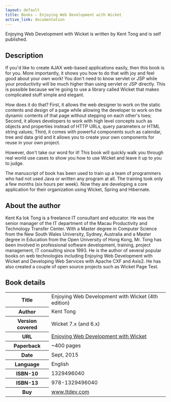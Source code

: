 ```yaml
---
layout: default
title: Books — Enjoying Web Development with Wicket
active_link: documentation
---
```


Enjoying Web Development with Wicket is written by Kent Tong and is self
published.

## Description ##

If you'd like to create AJAX web-based applications easily, then this book is
for you. More importantly, it shows you how to do that with joy and feel good
about your own work! You don't need to know servlet or JSP while your
productivity will be much higher than using servlet or JSP directly. This is
possible because we're going to use a library called Wicket that makes
complicated stuff simple and elegant.

How does it do that? First, it allows the web designer to work on the static
contents and design of a page while allowing the developer to work on the
dynamic contents of that page without stepping on each other's toes; Second,
it allows developers to work with high level concepts such as objects and
properties instead of HTTP URLs, query parameters or HTML string values;
Third, it comes with powerful components such as calendar, tree and data grid
and it allows you to create your own components for reuse in your own project.

However, don't take our word for it! This book will quickly walk you through
real world use cases to show you how to use Wicket and leave it up to you to
judge.

The manuscript of book has been used to train up a team of programmers who had not used Java or written any program at all. The training took only a few months (six hours per week). Now they are developing a core application for their organization using Wicket, Spring and Hibernate.

## About the author ##

Kent Ka Iok Tong is a freelance IT consultant and educator. He was the senior manager of the IT department of the Macau Productivity and Technology Transfer Center. With a Master degree in Computer Science from the New South Wales University, Sydney, Australia and a Master degree in Education from the Open University of Hong Kong, Mr. Tong has been involved in professional software development, training, project management, IT consulting since 1993. He is the author of several popular books on web technologies including Enjoying Web Development with Wicket and Developing Web Services with Apache CXF and Axis2. He has also created a couple of open source projects such as Wicket Page Test.

## Book details ##

<table>
	<tr>
		<th>Title</th>
		<td>Enjoying Web Development with Wicket (4th edition)</td>
	</tr>
	<tr>
		<th>Author</th>
		<td>Kent Tong</td>
	</tr>
	<tr>
		<th>Version covered</th>
		<td>Wicket 7.x (and 6.x)</td>
	</tr>
	<tr>
		<th>URL</th>
		<td><a href="http://www.ttdev.com/EWDW/">Enjoying Web Development with Wicket</a></td>
	</tr>
	<tr>
		<th>Paperback</th>
		<td>~400 pages</td>
	</tr>
	<tr>
		<th>Date</th>
		<td>Sept, 2015</td>
	</tr>
	<tr>
		<th>Language</th>
		<td>English</td>
	</tr>
	<tr>
		<th>ISBN-10</th>
		<td>1329496040</td>
	</tr>
	<tr>
		<th>ISBN-13</th>
		<td>978-1329496040</td>
	</tr>
	<tr>
		<th>Buy</th>
		<td><a href="http://www.ttdev.com/EWDW/">www.ttdev.com</a></td>
	</tr>
</table>
		
